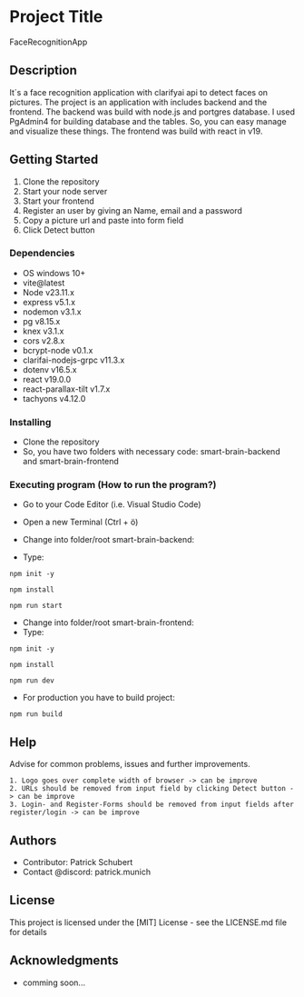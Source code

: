 # Project Title

FaceRecognitionApp

## Description

It´s a face recognition application with clarifyai api to detect faces on pictures.
The project is an application with includes backend and the frontend. The backend was build with node.js and
portgres database. I used PgAdmin4 for building database and the tables. So, you can easy manage and visualize
these things. The frontend was build with react in v19.

## Getting Started
1. Clone the repository
2. Start your node server
3. Start your frontend
4. Register an user by giving an Name, email and a password
5. Copy a picture url and paste into form field
6. Click Detect button

### Dependencies

* OS windows 10+
* vite@latest
* Node v23.11.x
* express v5.1.x
* nodemon v3.1.x
* pg v8.15.x
* knex v3.1.x
* cors v2.8.x
* bcrypt-node v0.1.x
* clarifai-nodejs-grpc v11.3.x
* dotenv v16.5.x
* react v19.0.0
* react-parallax-tilt v1.7.x
* tachyons v4.12.0

### Installing

* Clone the repository
* So, you have two folders with necessary code: smart-brain-backend and smart-brain-frontend

### Executing program (How to run the program?)

* Go to your Code Editor (i.e. Visual Studio Code)
* Open a new Terminal (Ctrl + ö)
* Change into folder/root smart-brain-backend:

* Type:
```
npm init -y
```
```
npm install
```
```
npm run start
```

* Change into folder/root smart-brain-frontend:
* Type:
```
npm init -y
```
```
npm install
```
```
npm run dev
```

* For production you have to build project:
```
npm run build
```

## Help

Advise for common problems, issues and further improvements.
```
1. Logo goes over complete width of browser -> can be improve
2. URLs should be removed from input field by clicking Detect button -> can be improve
3. Login- and Register-Forms should be removed from input fields after register/login -> can be improve
```

## Authors

- Contributor: Patrick Schubert
- Contact @discord: patrick.munich

## License

This project is licensed under the [MIT] License - see the LICENSE.md file for details

## Acknowledgments

* comming soon...
